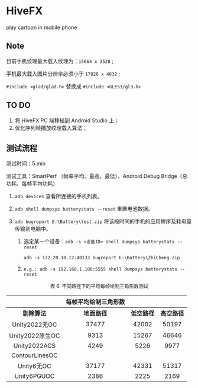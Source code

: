 # HiveFX
 play cartoon in mobile phone



## Note

目前手机纹理最大载入纹理为：`15664 x 3528` ;

手机最大载入图片分辨率必须小于 `17920 x 4032` ;

`#include <glad/glad.h>` 替换成 `#include <GLES3/gl3.h>`



## TO DO

1. 将 HiveFX PC 端移植到 Android Studio 上；
2. 优化序列帧播放纹理载入算法；



## 测试流程

测试时间：5 min

测试工具：SmartPerf （帧率平均、最高、最低）、Android Debug Bridge（总功耗、每帧平均功耗）

1. `adb devices` 查看所连接的手机列表。

2. `adb shell dumpsys batterystats --reset`  重置电池数据。

3. `adb bugreport E:\Battery\test.zip`  将该段时间的手机的应用程序及耗电量传输到电脑中。
   
   1. 选定某一个设备：`adb -s <设备ID> shell dumpsys batterystats --reset`
   
      `adb -s 172.20.10.12:40133 bugreport E:\Battery\ZhiCheng.zip`
   
   2. `e.g.: adb -s 192.168.1.100:5555 shell dumpsys batterystats --reset`





<center><font size='2'> 表 6. 不同路径下的平均每帧绘制三角形数测试


|                 | 每帧平均绘制三角形数 |              |              |
| :-------------: | :------------------: | :----------: | :----------: |
|  **剔除算法**   |     **地面路径**     | **低空路径** | **高空路径** |
|  Unity2022无OC  |        37477         |    42002     |    50197     |
| Unity2022原生OC |         9313         |    15267     |    46646     |
|  Unity2022ACS   |         4249         |     5226     |     9977     |
| ContourLinesOC  |                      |              |              |
|   Unity6无OC    |        37177         |    42331     |    51317     |
|   Unity6PGUOC   |         2386         |     2225     |     2169     |

## 
